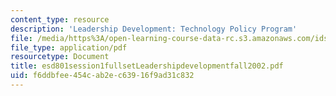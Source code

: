 ```yaml
---
content_type: resource
description: 'Leadership Development: Technology Policy Program'
file: /media/https%3A/open-learning-course-data-rc.s3.amazonaws.com/ids-910-leadership-development-fall-2002/f6ddbfee454cab2ec63916f9ad31c832_esd801session1fullsetLeadershipdevelopmentfall2002.pdf
file_type: application/pdf
resourcetype: Document
title: esd801session1fullsetLeadershipdevelopmentfall2002.pdf
uid: f6ddbfee-454c-ab2e-c639-16f9ad31c832
---
```

